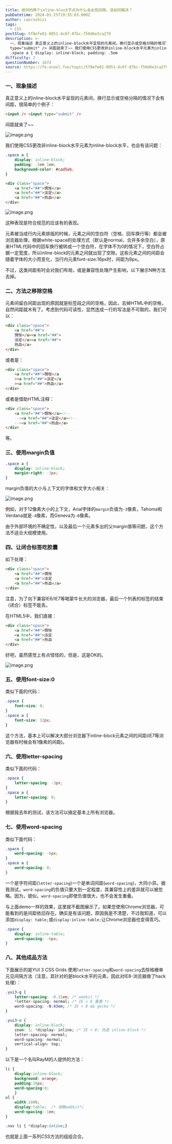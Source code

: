 ```yaml
---
title: 相邻的两个inline-block节点为什么会出现间隔，该如何解决？
pubDatetime: 2024-01-25T19:35:03.000Z
author: caorushizi
tags:
  - CSS
postSlug: 5f8efe01-0851-4c6f-87bc-f50d6e3ca279
description: >-
  一、现象描述 真正意义上的inline-block水平呈现的元素间，换行显示或空格分隔的情况下会有间距，很简单的个例子： <input /> <input
  type="submit" /> 间距就来了~~ 我们使用CSS更改非inline-block水平元素为inline-block水平，也会有该问题：
  .space a { display: inline-block; padding: .5em
difficulty: 2
questionNumber: 1672
source: https://fe.ecool.fun/topic/5f8efe01-0851-4c6f-87bc-f50d6e3ca279
---
```



### 一、现象描述

真正意义上的inline-block水平呈现的元素间，换行显示或空格分隔的情况下会有间距，很简单的个例子：

```html
<input /> <input type="submit" />
```

间距就来了~~

![image.png](https://static.ecool.fun//article/b1a50051-8bf5-4e14-9460-cbe4ff2ee78d.png)

我们使用CSS更改非inline-block水平元素为inline-block水平，也会有该问题：

```css
.space a {
    display: inline-block;
    padding: .5em 1em;
    background-color: #cad5eb;
}
```

```html
<div class="space">
    <a href="##">惆怅</a>
    <a href="##">淡定</a>
    <a href="##">热血</a>
</div>
```

![image.png](https://static.ecool.fun//article/5f3fa381-ccb2-43c3-b5ba-58c5ad161abe.png)


这种表现是符合规范的应该有的表现。

元素被当成行内元素排版的时候，元素之间的空白符（空格、回车换行等）都会被浏览器处理，根据white-space的处理方式（默认是normal，合并多余空白），原来HTML代码中的回车换行被转成一个空白符，在字体不为0的情况下，空白符占据一定宽度，所以inline-block的元素之间就出现了空隙。这些元素之间的间距会随着字体的大小而变化，当行内元素font-size:16px时，间距为8px。

不过，这类间距有时会对我们布局，或是兼容性处理产生影响，以下展示N种方法去掉。

### 二、方法之移除空格

元素间留白间距出现的原因就是标签段之间的空格，因此，去掉HTML中的空格，自然间距就木有了。考虑到代码可读性，显然连成一行的写法是不可取的，我们可以：

```html
<div class="space">
    <a href="##">
    惆怅</a><a href="##">
    淡定</a><a href="##">
    热血</a>
</div>
```

或者是：

```html
<div class="space">
    <a href="##">惆怅</a
    ><a href="##">淡定</a
    ><a href="##">热血</a>
</div>
```

或者是借助HTML注释：

```html
<div class="space">
    <a href="##">惆怅</a><!--
    --><a href="##">淡定</a><!--
    --><a href="##">热血</a>
</div>
```

等。

### 三、使用margin负值

```css
.space a {
    display: inline-block;
    margin-right: -3px;
}
```

margin负值的大小与上下文的字体和文字大小相关：

![image.png](https://static.ecool.fun//article/4d07ee09-ad17-41a8-9dd6-01eab25e0e8a.png)

例如，对于12像素大小的上下文，Arial字体的`margin`负值为`-3`像素，Tahoma和Verdana就是`-4`像素，而Geneva为`-6`像素。

由于外部环境的不确定性，以及最后一个元素多出的父margin值等问题，这个方法不适合大规模使用。

### 四、让闭合标签吃胶囊

如下处理：

```html
<div class="space">
    <a href="##">惆怅
    <a href="##">淡定
    <a href="##">热血</a>
</div>
```

注意，为了向下兼容IE6/IE7等喝蒙牛长大的浏览器，最后一个列表的标签的结束（闭合）标签不能丢。

在HTML5中，我们直接：

```html
<div class="space">
    <a href="##">惆怅
    <a href="##">淡定
    <a href="##">热血
</div>
```

好吧，虽然感觉上有点怪怪的，但是，这是OK的。

![image.png](https://static.ecool.fun//article/71ea9156-22a7-43a1-9a29-b04cd6ed9280.png)

### 五、使用font-size:0

类似下面的代码：

```css
.space {
    font-size: 0;
}
.space a {
    font-size: 12px;
}
```

这个方法，基本上可以解决大部分浏览器下inline-block元素之间的间距(IE7等浏览器有时候会有1像素的间距)。

### 六、使用letter-spacing

类似下面的代码：

```css
.space {
    letter-spacing: -3px;
}
.space a {
    letter-spacing: 0;
}
```

根据我去年的测试，该方法可以搞定基本上所有浏览器。

### 七、使用word-spacing

类似下面代码：

```css
.space {
    word-spacing: -6px;
}
.space a {
    word-spacing: 0;
}
```

一个是字符间距(`letter-spacing`)一个是单词间距(`word-spacing`)，大同小异。据我测试，`word-spacing`的负值只要大到一定程度，其兼容性上的差异就可以被忽略。因为，貌似，`word-spacing`即使负值很大，也不会发生重叠。

与上面demo一样的效果，这里就不截图展示了。如果您使用Chrome浏览器，可能看到的是间距依旧存在。确实是有该问题，原因我是不清楚，不过我知道，可以添加`display: table;`或`display:inline-table;`让Chrome浏览器也变得乖巧。

```css
.space {
    display: inline-table;
    word-spacing: -6px;
}
```

### 八、其他成品方法

下面展示的是YUI 3 CSS Grids 使用`letter-spacing`和`word-spacing`去除格栅单元见间隔方法（注意，其针对的是block水平的元素，因此对IE8-浏览器做了hack处理）：

```css
.yui3-g {
    letter-spacing: -0.31em; /* webkit */
    *letter-spacing: normal; /* IE < 8 重置 */
    word-spacing: -0.43em; /* IE < 8 && gecko */
}

.yui3-u {
    display: inline-block;
    zoom: 1; *display: inline; /* IE < 8: 伪造 inline-block */
    letter-spacing: normal;
    word-spacing: normal;
    vertical-align: top;
}
```

以下是一个名叫RayM的人提供的方法：

```css
li {
    display:inline-block;
    background: orange;
    padding:10px;
    word-spacing:0;
    }
ul {
    width:100%;
    display:table;  /* 调教webkit*/
    word-spacing:-1em;
}

.nav li { *display:inline;}
```

也就是上面一系列CSS方法的组组合合。



